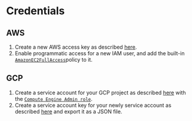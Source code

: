# Credentials

## AWS

1. Create a new AWS access key as described [here](https://aws.amazon.com/premiumsupport/knowledge-center/create-access-key/).
2. Enable programmatic access for a new IAM user, and add the built-in [`AmazonEC2FullAccess`](https://console.aws.amazon.com/iam/home#/policies/arn%3Aaws%3Aiam%3A%3Aaws%3Apolicy%2FAmazonEC2FullAccess)policy to it.

## GCP

1. Create a service account for your GCP project as described [here](https://cloud.google.com/iam/docs/creating-managing-service-accounts#iam-service-accounts-create-console) with the [`Compute Engine Admin role`](https://cloud.google.com/compute/docs/access/iam#compute.admin).
2. Create a service account key for your newly service account as described [here](https://cloud.google.com/iam/docs/creating-managing-service-account-keys) and export it as a JSON file.



